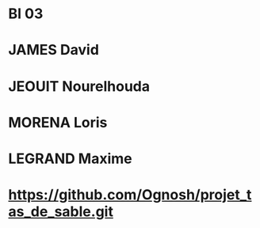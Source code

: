 # BI 03
# JAMES David
# JEOUIT Nourelhouda
# MORENA Loris
# LEGRAND Maxime
# https://github.com/Ognosh/projet_tas_de_sable.git
